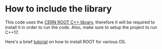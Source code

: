 # How to include the library

This code uses the [CERN ROOT C++ library](https://root.cern/), therefore it will be required to install it in order to run the code. Also, make sure to setup the project to run C++17.

Here's a brief [tutorial](https://root.cern/install/) on how to install ROOT for various OS.
